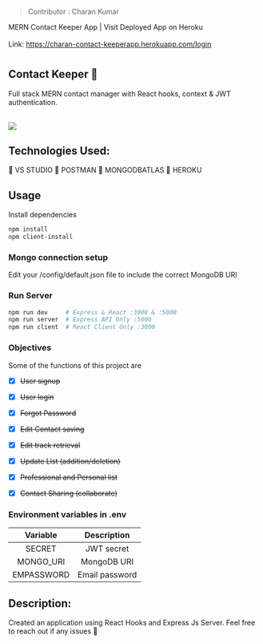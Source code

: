 > Contributor : Charan Kumar

MERN Contact Keeper App | Visit  Deployed  App on Heroku<br><br>
Link: https://charan-contact-keeperapp.herokuapp.com/login

# <h2>Contact Keeper :ledger:</h2>

Full stack MERN contact manager with React hooks, context & JWT authentication.<br>
<br>

<img src="https://github.com/itscharanp/Contact-keeper-Mern-Stack-website-/blob/master/Screenshot%20(67).png"/>
<br>


## Technologies Used: 
:electric_plug: VS STUDIO :electric_plug: POSTMAN :electric_plug: MONGODBATLAS :electric_plug: HEROKU <br>


## Usage

Install dependencies

```bash
npm install
npm client-install
```

### Mongo connection setup

Edit your /config/default.json file to include the correct MongoDB URI

### Run Server

```bash
npm run dev     # Express & React :3000 & :5000
npm run server  # Express API Only :5000
npm run client  # React Client Only :3000
```

### Objectives

Some of the functions of this project are 

- [X] ~~User signup~~
- [X] ~~User login~~
- [X] ~~Forgot Password~~
- [X] ~~Edit Contact saving~~
- [X] ~~Edit track retrieval~~
- [X] ~~Update List (addition/deletion)~~
- [X] ~~Professional and Personal list~~
- [X] ~~Contact Sharing (collaborate)~~


### Environment variables in .env

| Variable | Description |
|:--------:|:------------:|
| SECRET | JWT secret |
| MONGO_URI | MongoDB URI |
| EMPASSWORD | Email password |

## Description: 
Created an application using React Hooks and Express Js Server. Feel free to reach out if any issues :raised_hands:
